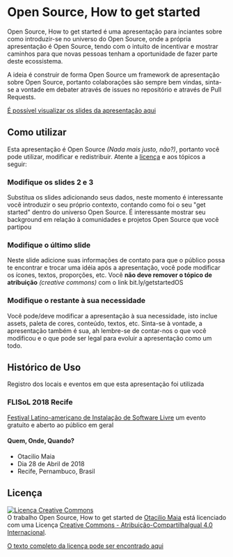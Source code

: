 # Open Source, How to get started
Open Source, How to get started é uma apresentação para inciantes sobre como introduzir-se no universo do Open Source, onde a própria apresentação é Open Source, tendo com o intuito de incentivar  e mostrar caminhos para que novas pessoas tenham a oportunidade de fazer parte deste ecossistema.

A ideia é construir de forma Open Source um framework de apresentação sobre Open Source, portanto colaborações são sempre bem vindas, sinta-se a vontade em debater através de issues no repositório e através de Pull Requests.

[É possível visualizar os slides da apresentação aqui](https://docs.google.com/presentation/d/15RgNwMEGmV6xzkynnht1m57XTaH7R_ega4aqS45y3JQ/edit?usp=sharing)

## Como utilizar
Esta apresentação é Open Source _(Nada mais justo, não?)_, portanto você pode utilizar, modificar e redistribuir. Atente a [licença](https://github.com/OtacilioN/open-source-how-to-get-started/blob/master/LICENSE) e aos tópicos a seguir:

### Modifique os slides 2 e 3
Substitua os slides adicionando seus dados, neste momento é interessante você introduzir o seu próprio contexto, contando como foi o seu "get started" dentro do universo Open Source. É interessante mostrar seu background em relação à comunidades e projetos Open Source que você partipou

### Modifique o último slide
Neste slide adicione suas informações de contato para que o público possa te encontrar e trocar uma idéia após a apresentação, você pode modificar os ícones, textos, proporções, etc. Você **não deve remover o tópico de atribuição** _(creative commons)_ com o link bit.ly/getstartedOS

### Modifique o restante à sua necessidade
Você pode/deve modificar a apresentação à sua necessidade, isto inclue assets, paleta de cores, conteúdo, textos, etc. Sinta-se à vontade, a apresentação também é sua, ah lembre-se de contar-nos o que você modificou e o que pode ser legal para evoluir a apresentação como um todo. 

## Histórico de Uso
Registro dos locais e eventos em que esta apresentação foi utilizada

### FLISoL 2018 Recife
[Festival Latino-americano de Instalação de Software Livre](https://flisol.info/FLISOL2018/Brasil/Recife) um evento gratuito e aberto ao público em geral

#### Quem, Onde, Quando?
- Otacilio Maia
- Dia 28 de Abril de 2018
- Recife, Pernambuco, Brasil

## Licença

<a rel="license" href="http://creativecommons.org/licenses/by-sa/4.0/"><img alt="Licença Creative Commons" style="border-width:0" src="https://i.creativecommons.org/l/by-sa/4.0/88x31.png" /></a><br />O trabalho <span xmlns:dct="http://purl.org/dc/terms/" href="http://purl.org/dc/dcmitype/InteractiveResource" property="dct:title" rel="dct:type">Open Source, How to get started</span> de <a xmlns:cc="http://creativecommons.org/ns#" href="https://github.com/OtacilioN/open-source-how-to-get-started" property="cc:attributionName" rel="cc:attributionURL">Otacilio Maia</a> está licenciado com uma Licença <a rel="license" href="http://creativecommons.org/licenses/by-sa/4.0/">Creative Commons - Atribuição-CompartilhaIgual 4.0 Internacional</a>.

[O texto completo da licença pode ser encontrado aqui](https://github.com/OtacilioN/open-source-how-to-get-started/blob/master/LICENSE)
